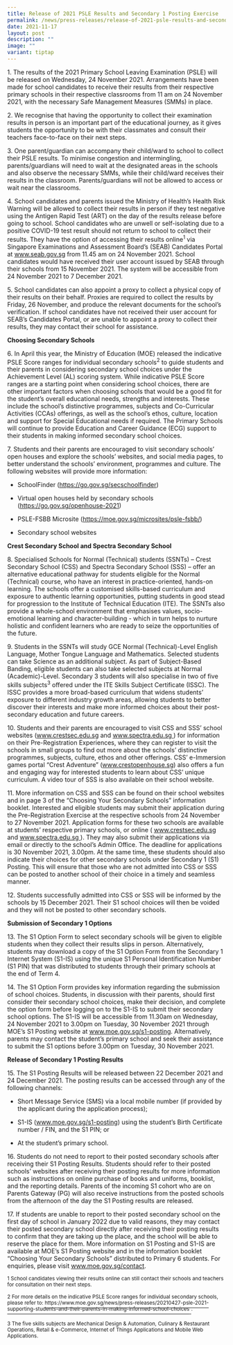 ```yaml
---
title: Release of 2021 PSLE Results and Secondary 1 Posting Exercise
permalink: /news/press-releases/release-of-2021-psle-results-and-secondary-1-posting-exercise/
date: 2021-11-17
layout: post
description: ""
image: ""
variant: tiptap
---
```

<p>1. The results of the 2021 Primary School Leaving Examination (PSLE) will
be released on Wednesday, 24 November 2021. Arrangements have been made
for school candidates to receive their results from their respective primary
schools in their respective classrooms from 11 am on 24 November 2021,
with the necessary Safe Management Measures (SMMs) in place.</p>
<p>2. We recognise that having the opportunity to collect their examination
results in person is an important part of the educational journey, as it
gives students the opportunity to be with their classmates and consult
their teachers face-to-face on their next steps.</p>
<p>3. One parent/guardian can accompany their child/ward to school to collect
their PSLE results. To minimise congestion and intermingling, parents/guardians
will need to wait at the designated areas in the schools and also observe
the necessary SMMs, while their child/ward receives their results in the
classroom. Parents/guardians will not be allowed to access or wait near
the classrooms.</p>
<p>4. School candidates and parents issued the Ministry of Health’s Health
Risk Warning will be allowed to collect their results in person if they
test negative using the Antigen Rapid Test (ART) on the day of the results
release before going to school. School candidates who are unwell or self-isolating
due to a positive COVID-19 test result should not return to school to collect
their results. They have the option of accessing their results online<sup>1</sup> via
Singapore Examinations and Assessment Board’s (SEAB) Candidates Portal
at <a href="https://www.seab.gov.sg/" rel="noopener noreferrer nofollow" target="_blank"><u>www.seab.gov.sg</u></a> from
11.45 am on 24 November 2021. School candidates would have received their
user account issued by SEAB through their schools from 15 November 2021.
The system will be accessible from 24 November 2021 to 7 December 2021.</p>
<p>5. School candidates can also appoint a proxy to collect a physical copy
of their results on their behalf. Proxies are required to collect the results
by Friday, 26 November, and produce the relevant documents for the school’s
verification. If school candidates have not received their user account
for SEAB’s Candidates Portal, or are unable to appoint a proxy to collect
their results, they may contact their school for assistance.</p>
<p><strong>Choosing Secondary Schools</strong>
</p>
<p>6. In April this year, the Ministry of Education (MOE) released the indicative
PSLE Score ranges for individual secondary schools<sup>2</sup> to guide
students and their parents in considering secondary school choices under
the Achievement Level (AL) scoring system. While indicative PSLE Score
ranges are a starting point when considering school choices, there are
other important factors when choosing schools that would be a good fit
for the student’s overall educational needs, strengths and interests. These
include the school’s distinctive programmes, subjects and Co-Curricular
Activities (CCAs) offerings, as well as the school’s ethos, culture, location
and support for Special Educational needs if required. The Primary Schools
will continue to provide Education and Career Guidance (ECG) support to
their students in making informed secondary school choices.</p>
<p>7. Students and their parents are encouraged to visit secondary schools’
open houses and explore the schools’ websites, and social media pages,
to better understand the schools’ environment, programmes and culture.
The following websites will provide more information:</p>
<ul data-tight="true" class="tight">
<li>
<p>SchoolFinder (<a href="https://www.seab.gov.sg/" rel="noopener noreferrer nofollow" target="_blank"><u>https://go.gov.sg/secschoolfinder</u></a>)</p>
</li>
<li>
<p>Virtual open houses held by secondary schools (<a href="https://www.seab.gov.sg/" rel="noopener noreferrer nofollow" target="_blank"><u>https://go.gov.sg/openhouse-2021</u></a>)</p>
</li>
<li>
<p>PSLE-FSBB Microsite (<a href="https://www.seab.gov.sg/" rel="noopener noreferrer nofollow" target="_blank"><u>https://moe.gov.sg/microsites/psle-fsbb/</u></a>)</p>
</li>
<li>
<p>Secondary school websites</p>
</li>
</ul>
<p><strong>Crest Secondary School and Spectra Secondary School</strong>
</p>
<p>8. Specialised Schools for Normal (Technical) students (SSNTs) – Crest
Secondary School (CSS) and Spectra Secondary School (SSS) – offer an alternative
educational pathway for students eligible for the Normal (Technical) course,
who have an interest in practice-oriented, hands-on learning. The schools
offer a customised skills-based curriculum and exposure to authentic learning
opportunities, putting students in good stead for progression to the Institute
of Technical Education (ITE). The SSNTs also provide a whole-school environment
that emphasises values, socio-emotional learning and character-building
- which in turn helps to nurture holistic and confident learners who are
ready to seize the opportunities of the future.</p>
<p>9. Students in the SSNTs will study GCE Normal (Technical)-Level English
Language, Mother Tongue Language and Mathematics. Selected students can
take Science as an additional subject. As part of Subject-Based Banding,
eligible students can also take selected subjects at Normal (Academic)-Level.
Secondary 3 students will also specialise in two of five skills subjects<sup>3</sup> offered
under the ITE Skills Subject Certificate (ISSC). The ISSC provides a more
broad-based curriculum that widens students’ exposure to different industry
growth areas, allowing students to better discover their interests and
make more informed choices about their post-secondary education and future
careers.</p>
<p>10. Students and their parents are encouraged to visit CSS and SSS’ school
websites (<a href="https://www.seab.gov.sg/" rel="noopener noreferrer nofollow" target="_blank"><u>www.crestsec.edu.sg</u></a> and
<a href="https://www.seab.gov.sg/" rel="noopener noreferrer nofollow" target="_blank"><u>www.spectra.edu.sg</u>
</a>) for information on their Pre-Registration Experiences, where they can
register to visit the schools in small groups to find out more about the
schools’ distinctive programmes, subjects, culture, ethos and other offerings.
CSS’ e-Immersion games portal “Crest Adventure” (<a href="https://www.seab.gov.sg/" rel="noopener noreferrer nofollow" target="_blank">www.crestopenhouse.sg</a>) also offers
a fun and engaging way for interested students to learn about CSS’ unique
curriculum. A video tour of SSS is also available on their school website.</p>
<p>11. More information on CSS and SSS can be found on their school websites
and in page 3 of the “Choosing Your Secondary Schools” information booklet.
Interested and eligible students may submit their application during the
Pre-Registration Exercise at the respective schools from 24 November to
27 November 2021. Application forms for these two schools are available
at students’ respective primary schools, or online ( <a href="https://www.seab.gov.sg/" rel="noopener noreferrer nofollow" target="_blank"><u>www.crestsec.edu.sg</u></a> and
<a href="https://www.seab.gov.sg/" rel="noopener noreferrer nofollow" target="_blank"><u>www.spectra.edu.sg</u>
</a>). They may also submit their applications via email or directly to the
school’s Admin Office. The deadline for applications is 30 November 2021,
3.00pm. At the same time, these students should also indicate their choices
for other secondary schools under Secondary 1 (S1) Posting. This will ensure
that those who are not admitted into CSS or SSS can be posted to another
school of their choice in a timely and seamless manner.</p>
<p>12. Students successfully admitted into CSS or SSS will be informed by
the schools by 15 December 2021. Their S1 school choices will then be voided
and they will not be posted to other secondary schools.</p>
<p><strong>Submission of Secondary 1 Options</strong>
</p>
<p>13. The S1 Option Form to select secondary schools will be given to eligible
students when they collect their results slips in person. Alternatively,
students may download a copy of the S1 Option Form from the Secondary 1
Internet System (S1-IS) using the unique S1 Personal Identification Number
(S1 PIN) that was distributed to students through their primary schools
at the end of Term 4.</p>
<p>14. The S1 Option Form provides key information regarding the submission
of school choices. Students, in discussion with their parents, should first
consider their secondary school choices, make their decision, and complete
the option form before logging on to the S1-IS to submit their secondary
school options. The S1-IS will be accessible from 11.30am on Wednesday,
24 November 2021 to 3.00pm on Tuesday, 30 November 2021 through MOE’s S1
Posting website at <a href="https://www.seab.gov.sg/" rel="noopener noreferrer nofollow" target="_blank"><u>www.moe.gov.sg/s1-posting</u></a>. Alternatively,
parents may contact the student’s primary school and seek their assistance
to submit the S1 options before 3.00pm on Tuesday, 30 November 2021.</p>
<p><strong>Release of Secondary 1 Posting Results</strong>
</p>
<p>15. The S1 Posting Results will be released between 22 December 2021 and
24 December 2021. The posting results can be accessed through any of the
following channels:</p>
<ul data-tight="true" class="tight">
<li>
<p>Short Message Service (SMS) via a local mobile number (if provided by
the applicant during the application process);</p>
</li>
<li>
<p>S1-IS (<a href="https://www.seab.gov.sg/" rel="noopener noreferrer nofollow" target="_blank"><u>www.moe.gov.sg/s1-posting</u></a>)
using the student’s Birth Certificate number / FIN, and the S1 PIN; or</p>
</li>
<li>
<p>At the student’s primary school.</p>
</li>
</ul>
<p>16. Students do not need to report to their posted secondary schools after
receiving their S1 Posting Results. Students should refer to their posted
schools’ websites after receiving their posting results for more information
such as instructions on online purchase of books and uniforms, booklist,
and the reporting details. Parents of the incoming S1 cohort who are on
Parents Gateway (PG) will also receive instructions from the posted schools
from the afternoon of the day the S1 Posting results are released.</p>
<p>17. If students are unable to report to their posted secondary school
on the first day of school in January 2022 due to valid reasons, they may
contact their posted secondary school directly after receiving their posting
results to confirm that they are taking up the place, and the school will
be able to reserve the place for them. More information on S1 Posting and
S1-IS are available at MOE’s S1 Posting website and in the information
booklet “Choosing Your Secondary Schools” distributed to Primary 6 students.
For enquiries, please visit <a href="https://www.seab.gov.sg/" rel="noopener noreferrer nofollow" target="_blank"><u>www.moe.gov.sg/contact</u></a>.</p>
<p><sup>1 School candidates viewing their results online can still contact their schools and teachers for consultation on their next steps.</sup>
</p>
<p><sup>2 For more details on the indicative PSLE Score ranges for individual secondary schools, please refer to: </sup>
<a href="https://www.moe.gov.sg/news/press-releases/20210427-psle-2021-supporting-students-and-their-parents-in-making-informed-school-choices" rel="noopener noreferrer nofollow" target="_blank"><sup>https://www.moe.gov.sg/news/press-releases/20210427-psle-2021-supporting-students-and-their-parents-in-making-informed-school-choices</sup>
</a><sup>.</sup>
</p>
<p><sup>3 The five skills subjects are Mechanical Design &amp; Automation, Culinary &amp; Restaurant Operations, Retail &amp; e-Commerce, Internet of Things Applications and Mobile Web Applications.</sup>
</p>
<p></p>